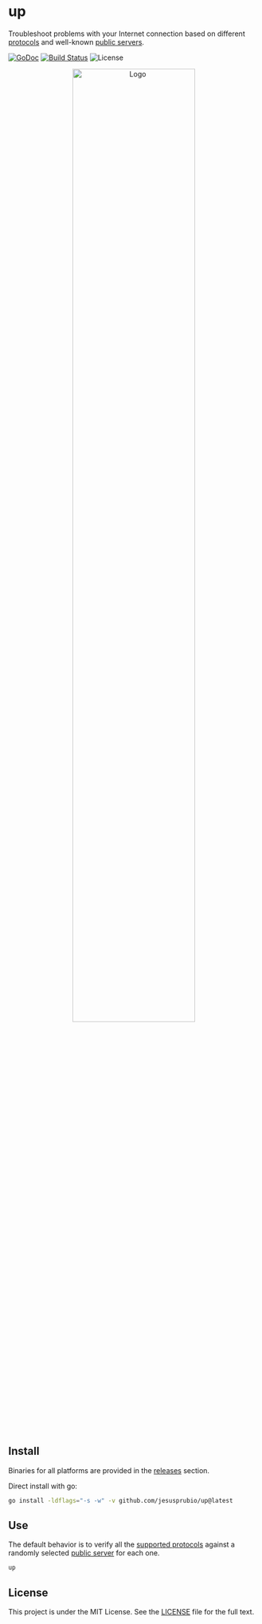 # up

Troubleshoot problems with your Internet connection based on different
[protocols](internal/protocol.go) and well-known [public servers](internal/servers.go).

[![GoDoc][doc-img]][doc] [![Build Status][ci-img]][ci] ![License](https://img.shields.io/github/license/jesusprubio/up)

<div align="center">
  <img alt="Logo" src="https://github.com/jesusprubio/up/assets/2753855/a9c6bdb5-ab53-4969-8b36-97896c09a090" width="70%">
</div>

## Install

Binaries for all platforms are provided in the [releases](https://github.com/jesusprubio/up/releases) section.

Direct install with go:

```sh
go install -ldflags="-s -w" -v github.com/jesusprubio/up@latest
```

## Use

The default behavior is to verify all the [supported protocols](internal/protocol.go)
against a randomly selected [public server](internal/servers.go) for each one.

```sh
up
```

## License

This project is under the MIT License. See the [LICENSE](LICENSE) file for the full text.

[doc-img]: https://pkg.go.dev/badge/github.com/jesusprubio/up
[doc]: https://pkg.go.dev/github.com/jesusprubio/up
[ci-img]: https://github.com/jesusprubio/up/workflows/CI/badge.svg
[ci]: https://github.com/jesusprubio/up/workflows/go.yml
